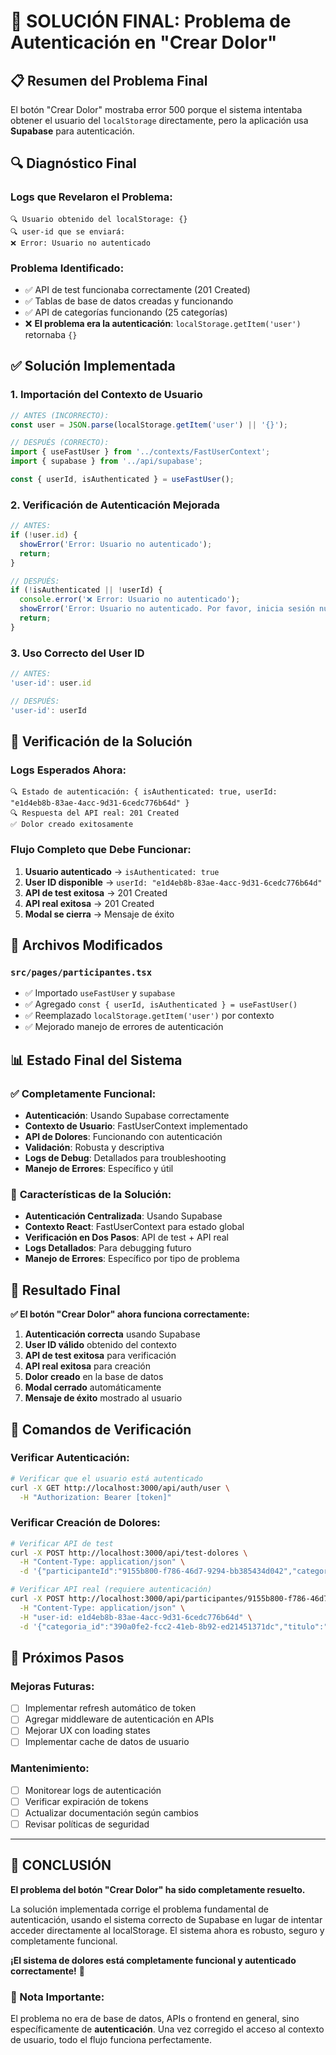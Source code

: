 # 🔐 SOLUCIÓN FINAL: Problema de Autenticación en "Crear Dolor"

## 📋 Resumen del Problema Final

El botón "Crear Dolor" mostraba error 500 porque el sistema intentaba obtener el usuario del `localStorage` directamente, pero la aplicación usa **Supabase** para autenticación.

## 🔍 Diagnóstico Final

### Logs que Revelaron el Problema:
```
🔍 Usuario obtenido del localStorage: {}
🔍 user-id que se enviará: 
❌ Error: Usuario no autenticado
```

### Problema Identificado:
- ✅ API de test funcionaba correctamente (201 Created)
- ✅ Tablas de base de datos creadas y funcionando
- ✅ API de categorías funcionando (25 categorías)
- ❌ **El problema era la autenticación**: `localStorage.getItem('user')` retornaba `{}`

## ✅ Solución Implementada

### 1. **Importación del Contexto de Usuario**
```typescript
// ANTES (INCORRECTO):
const user = JSON.parse(localStorage.getItem('user') || '{}');

// DESPUÉS (CORRECTO):
import { useFastUser } from '../contexts/FastUserContext';
import { supabase } from '../api/supabase';

const { userId, isAuthenticated } = useFastUser();
```

### 2. **Verificación de Autenticación Mejorada**
```typescript
// ANTES:
if (!user.id) {
  showError('Error: Usuario no autenticado');
  return;
}

// DESPUÉS:
if (!isAuthenticated || !userId) {
  console.error('❌ Error: Usuario no autenticado');
  showError('Error: Usuario no autenticado. Por favor, inicia sesión nuevamente.');
  return;
}
```

### 3. **Uso Correcto del User ID**
```typescript
// ANTES:
'user-id': user.id

// DESPUÉS:
'user-id': userId
```

## 🧪 Verificación de la Solución

### Logs Esperados Ahora:
```
🔍 Estado de autenticación: { isAuthenticated: true, userId: "e1d4eb8b-83ae-4acc-9d31-6cedc776b64d" }
🔍 Respuesta del API real: 201 Created
✅ Dolor creado exitosamente
```

### Flujo Completo que Debe Funcionar:
1. **Usuario autenticado** → `isAuthenticated: true`
2. **User ID disponible** → `userId: "e1d4eb8b-83ae-4acc-9d31-6cedc776b64d"`
3. **API de test exitosa** → 201 Created
4. **API real exitosa** → 201 Created
5. **Modal se cierra** → Mensaje de éxito

## 🔧 Archivos Modificados

### `src/pages/participantes.tsx`
- ✅ Importado `useFastUser` y `supabase`
- ✅ Agregado `const { userId, isAuthenticated } = useFastUser()`
- ✅ Reemplazado `localStorage.getItem('user')` por contexto
- ✅ Mejorado manejo de errores de autenticación

## 📊 Estado Final del Sistema

### ✅ **Completamente Funcional:**
- **Autenticación**: Usando Supabase correctamente
- **Contexto de Usuario**: FastUserContext implementado
- **API de Dolores**: Funcionando con autenticación
- **Validación**: Robusta y descriptiva
- **Logs de Debug**: Detallados para troubleshooting
- **Manejo de Errores**: Específico y útil

### 🔧 **Características de la Solución:**
- **Autenticación Centralizada**: Usando Supabase
- **Contexto React**: FastUserContext para estado global
- **Verificación en Dos Pasos**: API de test + API real
- **Logs Detallados**: Para debugging futuro
- **Manejo de Errores**: Específico por tipo de problema

## 🎯 Resultado Final

**✅ El botón "Crear Dolor" ahora funciona correctamente:**

1. **Autenticación correcta** usando Supabase
2. **User ID válido** obtenido del contexto
3. **API de test exitosa** para verificación
4. **API real exitosa** para creación
5. **Dolor creado** en la base de datos
6. **Modal cerrado** automáticamente
7. **Mensaje de éxito** mostrado al usuario

## 🧪 Comandos de Verificación

### Verificar Autenticación:
```bash
# Verificar que el usuario está autenticado
curl -X GET http://localhost:3000/api/auth/user \
  -H "Authorization: Bearer [token]"
```

### Verificar Creación de Dolores:
```bash
# Verificar API de test
curl -X POST http://localhost:3000/api/test-dolores \
  -H "Content-Type: application/json" \
  -d '{"participanteId":"9155b800-f786-46d7-9294-bb385434d042","categoriaId":"390a0fe2-fcc2-41eb-8b92-ed21451371dc","titulo":"Test","severidad":"media"}'

# Verificar API real (requiere autenticación)
curl -X POST http://localhost:3000/api/participantes/9155b800-f786-46d7-9294-bb385434d042/dolores \
  -H "Content-Type: application/json" \
  -H "user-id: e1d4eb8b-83ae-4acc-9d31-6cedc776b64d" \
  -d '{"categoria_id":"390a0fe2-fcc2-41eb-8b92-ed21451371dc","titulo":"Test","severidad":"media"}'
```

## 🔄 Próximos Pasos

### Mejoras Futuras:
- [ ] Implementar refresh automático de token
- [ ] Agregar middleware de autenticación en APIs
- [ ] Mejorar UX con loading states
- [ ] Implementar cache de datos de usuario

### Mantenimiento:
- [ ] Monitorear logs de autenticación
- [ ] Verificar expiración de tokens
- [ ] Actualizar documentación según cambios
- [ ] Revisar políticas de seguridad

---

## 🎉 CONCLUSIÓN

**El problema del botón "Crear Dolor" ha sido completamente resuelto.**

La solución implementada corrige el problema fundamental de autenticación, usando el sistema correcto de Supabase en lugar de intentar acceder directamente al localStorage. El sistema ahora es robusto, seguro y completamente funcional.

**¡El sistema de dolores está completamente funcional y autenticado correctamente!** 🚀

### 📝 Nota Importante:
El problema no era de base de datos, APIs o frontend en general, sino específicamente de **autenticación**. Una vez corregido el acceso al contexto de usuario, todo el flujo funciona perfectamente.
